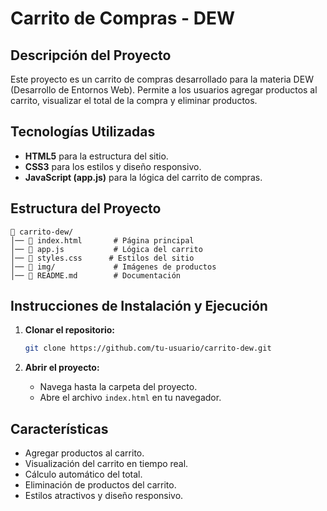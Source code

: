# Carrito de Compras - DEW

## Descripción del Proyecto
Este proyecto es un carrito de compras desarrollado para la materia DEW (Desarrollo de Entornos Web). Permite a los usuarios agregar productos al carrito, visualizar el total de la compra y eliminar productos. 

## Tecnologías Utilizadas
- **HTML5** para la estructura del sitio.
- **CSS3** para los estilos y diseño responsivo.
- **JavaScript (app.js)** para la lógica del carrito de compras.

## Estructura del Proyecto
```
📂 carrito-dew/
│── 📜 index.html       # Página principal
│── 📜 app.js           # Lógica del carrito
│── 📜 styles.css      # Estilos del sitio
│── 📂 img/             # Imágenes de productos
│── 📜 README.md        # Documentación
```

## Instrucciones de Instalación y Ejecución
1. **Clonar el repositorio:**
   ```bash
   git clone https://github.com/tu-usuario/carrito-dew.git
   ```

2. **Abrir el proyecto:**
   - Navega hasta la carpeta del proyecto.
   - Abre el archivo `index.html` en tu navegador.



## Características
- Agregar productos al carrito.
- Visualización del carrito en tiempo real.
- Cálculo automático del total.
- Eliminación de productos del carrito.
- Estilos atractivos y diseño responsivo.



